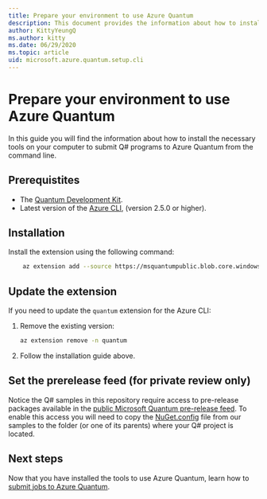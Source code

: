 ```yaml
---
title: Prepare your environment to use Azure Quantum
description: This document provides the information about how to install the necessary tools on your computer to submit Q# programs to Azure Quantum from the command line.
author: KittyYeungQ
ms.author: kitty
ms.date: 06/29/2020
ms.topic: article
uid: microsoft.azure.quantum.setup.cli
---
```


# Prepare your environment to use Azure Quantum

In this guide you will find the information about how to install the necessary tools on your computer to submit Q# programs to Azure Quantum from the command line.

## Prerequistites

- The [Quantum Development Kit](https://docs.microsoft.com/quantum/install-guide/standalone).
- Latest version of the [Azure CLI](https://docs.microsoft.com/cli/azure/install-azure-cli?view=azure-cli-latest), (version 2.5.0 or higher).

## Installation

Install the extension using the following command:

```bash
    az extension add --source https://msquantumpublic.blob.core.windows.net/az-quantum-cli/quantum-0.11.2006.4-py3-none-any.whl
```

## Update the extension

If you need to update the `quantum` extension for the Azure CLI:

1. Remove the existing version:
    ```bash
    az extension remove -n quantum
    ```
2. Follow the installation guide above.

## Set the prerelease feed (for private review only)

Notice the Q# samples in this repository require access to pre-release packages available in the [public Microsoft Quantum pre-release feed](https://dev.azure.com/ms-quantum-public/Microsoft%20Quantum%20(public)/_packaging?_a=feed&feed=alpha). To enable this access you will need to copy the [NuGet.config](~/samples/qsharp/NuGet.Config) file from our samples to the folder (or one of its parents) where your Q# project is located.

## Next steps

Now that you have installed the tools to use Azure Quantum, learn how to [submit jobs to Azure Quantum](xref:microsoft.azure.quantum.submit-jobs.cli).
